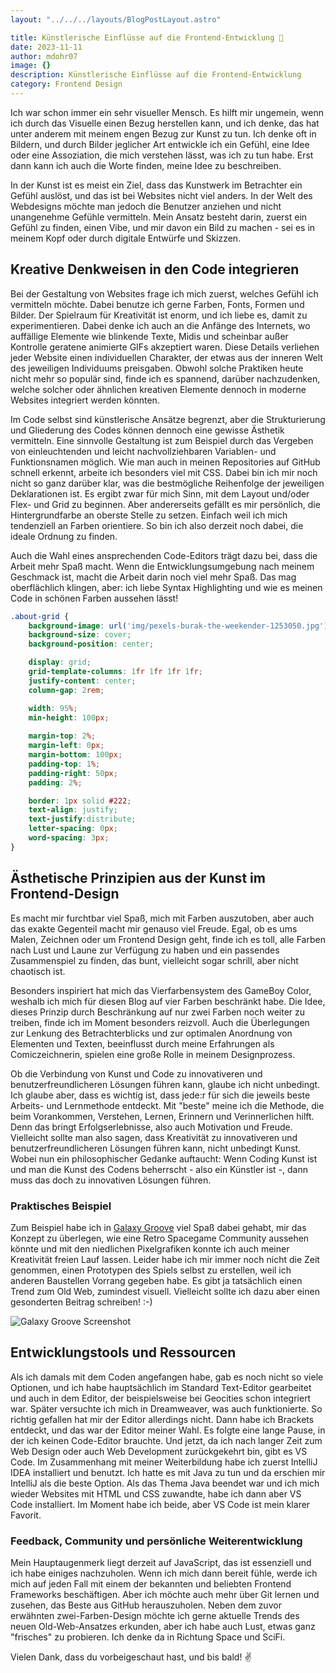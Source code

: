 ```yaml
---
layout: "../../../layouts/BlogPostLayout.astro"

title: Künstlerische Einflüsse auf die Frontend-Entwicklung 🎨
date: 2023-11-11
author: mdohr07
image: {}
description: Künstlerische Einflüsse auf die Frontend-Entwicklung
category: Frontend Design
---
```


Ich war schon immer ein sehr visueller Mensch. Es hilft mir ungemein, wenn ich durch das Visuelle einen Bezug herstellen kann, und ich denke, das hat unter anderem mit meinem engen Bezug zur Kunst zu tun. Ich denke oft in Bildern, und durch Bilder jeglicher Art entwickle ich ein Gefühl, eine Idee oder eine Assoziation, die mich verstehen lässt, was ich zu tun habe. Erst dann kann ich auch die Worte finden, meine Idee zu beschreiben.

In der Kunst ist es meist ein Ziel, dass das Kunstwerk im Betrachter ein Gefühl auslöst, und das ist bei Websites nicht viel anders. In der Welt des Webdesigns möchte man jedoch die Benutzer anziehen und nicht unangenehme Gefühle vermitteln. Mein Ansatz besteht darin, zuerst ein Gefühl zu finden, einen Vibe, und mir davon ein Bild zu machen - sei es in meinem Kopf oder durch digitale Entwürfe und Skizzen.

## Kreative Denkweisen in den Code integrieren

Bei der Gestaltung von Websites frage ich mich zuerst, welches Gefühl ich vermitteln möchte. Dabei benutze ich gerne Farben, Fonts, Formen und Bilder. Der Spielraum für Kreativität ist enorm, und ich liebe es, damit zu experimentieren. Dabei denke ich auch an die Anfänge des Internets, wo auffällige Elemente wie blinkende Texte, Midis und scheinbar außer Kontrolle geratene animierte GIFs akzeptiert waren. Diese Details verliehen jeder Website einen individuellen Charakter, der etwas aus der inneren Welt des jeweiligen Individuums preisgaben. Obwohl solche Praktiken heute nicht mehr so populär sind, finde ich es spannend, darüber nachzudenken, welche solcher oder ähnlichen kreativen Elemente dennoch in moderne Websites integriert werden könnten.

Im Code selbst sind künstlerische Ansätze begrenzt, aber die Strukturierung und Gliederung des Codes können dennoch eine gewisse Ästhetik vermitteln. Eine sinnvolle Gestaltung ist zum Beispiel durch das Vergeben von einleuchtenden und leicht nachvollziehbaren Variablen- und Funktionsnamen möglich. 
Wie man auch in meinen Repositories auf GitHub schnell erkennt, arbeite ich besonders viel mit CSS. Dabei bin ich mir noch nicht so ganz darüber klar, was die bestmögliche Reihenfolge der jeweiligen Deklarationen ist. Es ergibt zwar für mich Sinn, mit dem Layout und/oder Flex- und Grid zu beginnen. Aber andererseits gefällt es mir persönlich, die Hintergrundfarbe an oberste Stelle zu setzen. Einfach weil ich mich tendenziell an Farben orientiere. So bin ich also derzeit noch dabei, die ideale Ordnung zu finden.

Auch die Wahl eines ansprechenden Code-Editors trägt dazu bei, dass die Arbeit mehr Spaß macht. Wenn die Entwicklungsumgebung nach meinem Geschmack ist, macht die Arbeit darin noch viel mehr Spaß. Das mag oberflächlich klingen, aber: ich liebe Syntax Highlighting und wie es meinen Code in schönen Farben aussehen lässt!

```css
.about-grid {
    background-image: url('img/pexels-burak-the-weekender-1253050.jpg'); /* Aha! Hintergrund-Bild */
    background-size: cover;
    background-position: center;

    display: grid;
    grid-template-columns: 1fr 1fr 1fr 1fr;
    justify-content: center;
    column-gap: 2rem;

    width: 95%;
    min-height: 100px;
    
    margin-top: 2%;
    margin-left: 0px;
    margin-bottom: 100px;
    padding-top: 1%;
    padding-right: 50px;
    padding: 2%;

    border: 1px solid #222;
    text-align: justify;
    text-justify:distribute;
    letter-spacing: 0px;
    word-spacing: 3px;
}
```

## Ästhetische Prinzipien aus der Kunst im Frontend-Design

Es macht mir furchtbar viel Spaß, mich mit Farben auszutoben, aber auch das exakte Gegenteil macht mir genauso viel Freude. Egal, ob es ums Malen, Zeichnen oder um Frontend Design geht, finde ich es toll, alle Farben nach Lust und Laune zur Verfügung zu haben und ein passendes Zusammenspiel zu finden, das bunt, vielleicht sogar schrill, aber nicht chaotisch ist.

Besonders inspiriert hat mich das Vierfarbensystem des GameBoy Color, weshalb ich mich für diesen Blog auf vier Farben beschränkt habe. Die Idee, dieses Prinzip durch Beschränkung auf nur zwei Farben noch weiter zu treiben, finde ich im Moment besonders reizvoll. Auch die Überlegungen zur Lenkung des Betrachterblicks und zur optimalen Anordnung von Elementen und Texten, beeinflusst durch meine Erfahrungen als Comiczeichnerin, spielen eine große Rolle in meinem Designprozess.

Ob die Verbindung von Kunst und Code zu innovativeren und benutzerfreundlicheren Lösungen führen kann, glaube ich nicht unbedingt. Ich glaube aber, dass es wichtig ist, dass jede:r für sich die jeweils beste Arbeits- und Lernmethode entdeckt. Mit "beste" meine ich die Methode, die beim Vorankommen, Verstehen, Lernen, Erinnern und Verinnerlichen hilft. Denn das bringt Erfolgserlebnisse, also auch Motivation und Freude. Vielleicht sollte man also sagen, dass Kreativität zu innovativeren und benutzerfreundlicheren Lösungen führen kann, nicht unbedingt Kunst. Wobei nun ein philosophischer Gedanke auftaucht: Wenn Coding Kunst ist und man die Kunst des Codens beherrscht - also ein Künstler ist -, dann muss das doch zu innovativen Lösungen führen.

### Praktisches Beispiel

Zum Beispiel habe ich in [Galaxy Groove](https://github.com/mdohr07/galaxygroove) viel Spaß dabei gehabt, mir das Konzept zu überlegen, wie eine Retro Spacegame Community aussehen könnte und mit den niedlichen Pixelgrafiken konnte ich auch meiner Kreativität freien Lauf lassen. Leider habe ich mir immer noch nicht die Zeit genommen, einen Prototypen des Spiels selbst zu erstellen, weil ich anderen Baustellen Vorrang gegeben habe.
Es gibt ja tatsächlich einen Trend zum Old Web, zumindest visuell. Vielleicht sollte ich dazu aber einen gesonderten Beitrag schreiben! :-)

![Galaxy Groove Screenshot](https://camo.githubusercontent.com/17bf8f12a284e0f08a8761e20b9dff980f1f8e7189aebc06c13b2fe200c9eacd/68747470733a2f2f6d646f687230372e6769746875622e696f2f67616c61787967726f6f76652f696d616765732f67616c61787967726f6f7665312e706e67)

## Entwicklungstools und Ressourcen

Als ich damals mit dem Coden angefangen habe, gab es noch nicht so viele Optionen, und ich habe hauptsächlich im Standard Text-Editor gearbeitet und auch in dem Editor, der beispielsweise bei Geocities schon integriert war. Später versuchte ich mich in Dreamweaver, was auch funktionierte. So richtig gefallen hat mir der Editor allerdings nicht. Dann habe ich Brackets entdeckt, und das war der Editor meiner Wahl. Es folgte eine lange Pause, in der ich keinen Code-Editor brauchte. Und jetzt, da ich nach langer Zeit zum Web Design oder auch Web Development zurückgekehrt bin, gibt es VS Code. Im Zusammenhang mit meiner Weiterbildung habe ich zuerst IntelliJ IDEA installiert und benutzt. Ich hatte es mit Java zu tun und da erschien mir IntelliJ als die beste Option. Als das Thema Java beendet war und ich mich wieder Websites mit HTML und CSS zuwandte, habe ich dann aber VS Code installiert. Im Moment habe ich beide, aber VS Code ist mein klarer Favorit.

### Feedback, Community und persönliche Weiterentwicklung

Mein Hauptaugenmerk liegt derzeit auf JavaScript, das ist essenziell und ich habe einiges nachzuholen. Wenn ich mich dann bereit fühle, werde ich mich auf jeden Fall mit einem der bekannten und beliebten Frontend Frameworks beschäftigen. Aber ich möchte auch mehr über Git lernen und zusehen, das Beste aus GitHub herauszuholen. Neben dem zuvor erwähnten zwei-Farben-Design möchte ich gerne aktuelle Trends des neuen Old-Web-Ansatzes erkunden, aber ich habe auch Lust, etwas ganz "frisches" zu probieren. Ich denke da in Richtung Space und SciFi.

Vielen Dank, dass du vorbeigeschaut hast, und bis bald! ✌️
